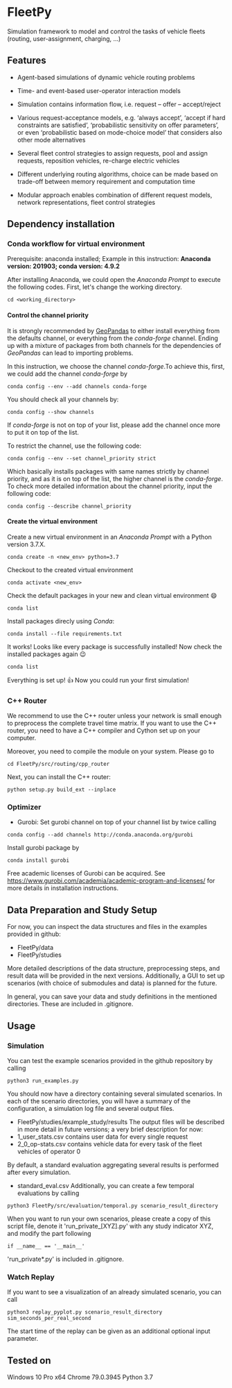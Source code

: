 # FleetPy
Simulation framework to model and control the tasks of vehicle fleets (routing, user-assignment, charging, ...)

## Features

* Agent-based simulations of dynamic vehicle routing problems

* Time- and event-based user-operator interaction models

* Simulation contains information flow, i.e. request – offer – accept/reject

* Various request-acceptance models, e.g. ‘always accept’, ‘accept if hard constraints are satisfied’, ‘probabilistic sensitivity on offer parameters’, or even ‘probabilistic based on mode-choice model’ that considers also other mode alternatives

* Several fleet control strategies to assign requests, pool and assign requests, reposition vehicles, re-charge electric vehicles

* Different underlying routing algorithms, choice can be made based on trade-off between memory requirement and computation time

* Modular approach enables combination of different request models, network representations, fleet control strategies


## Dependency installation

### Conda workflow for virtual environment
Prerequisite: anaconda installed; Example in this instruction: 
**Anaconda version: 201903; conda version: 4.9.2**

After installing Anaconda, we could open the *Anaconda Prompt* to execute the following codes. First, let's change the working directory.
```
cd <working_directory>
```

#### Control the channel priority
It is strongly recommended by [GeoPandas](https://geopandas.org/install.html "geopandas_installation") to either install everything from the defaults channel, or everything from the *conda-forge* channel. Ending up with a mixture of packages from both channels for the dependencies of *GeoPandas* can lead to importing problems.

In this instruction, we choose the channel *conda-forge*.To achieve this, first, we could add the channel *conda-forge* by
```
conda config --env --add channels conda-forge
```

You should check all your channels by:

```
conda config --show channels
```

If *conda-forge* is not on top of your list, please add the channel once more to put it on top of the list.


To restrict the channel, use the following code:
```
conda config --env --set channel_priority strict
```

Which basically installs packages with same names strictly by channel priority, and as it is on top of the list, the higher channel is the *conda-forge*. To check more detailed information about the channel priority, input the following code:

```
conda config --describe channel_priority
```

#### Create the virtual environment
Create a new virtual environment in an *Anaconda Prompt* with a Python version 3.7.X.

```
conda create -n <new_env> python=3.7
```

Checkout to the created virtual environment

```
conda activate <new_env>
```

Check the default packages in your new and clean virtual environment :smile:

```
conda list
```

Install packages direcly using *Conda*:

```
conda install --file requirements.txt
```

It works! Looks like every package is successfully installed! Now check the installed packages again :wink:

```
conda list
```

Everything is set up! :thumbsup: Now you could run your first simulation!

### C++ Router
We recommend to use the C++ router unless your network is small enough to preprocess the complete travel time matrix.
If you want to use the C++ router, you need to have a C++ compiler and Cython set up on your computer.

Moreover, you need to compile the module on your system. Please go to 

```
cd FleetPy/src/routing/cpp_router
```

Next, you can install the C++ router:

```
python setup.py build_ext --inplace
```

<!-- waiting for Roman and Yunfei to supplement -->

### Optimizer

* Gurobi:
Set gurobi channel on top of your channel list by twice calling
```
conda config --add channels http://conda.anaconda.org/gurobi
```
Install gurobi package by
```
conda install gurobi
```
Free academic licenses of Gurobi can be acquired. See https://www.gurobi.com/academia/academic-program-and-licenses/ for more details in installation instructions.

<!-- waiting for Yunfei to supplement; check the packages gurobi and cplex -->


## Data Preparation and Study Setup
For now, you can inspect the data structures and files in the examples provided in github:
* FleetPy/data
* FleetPy/studies

More detailed descriptions of the data structure, preprocessing steps, and result data will be provided in the next versions.
Additionally, a GUI to set up scenarios (with choice of submodules and data) is planned for the future.

In general, you can save your data and study definitions in the mentioned directories. These are included in .gitignore.

<!-- ... (prepare study by config.csv and scenarios.csv) -->
<!-- ... (necessary modules for preprocessing can be installed by "pip3 install -r requirements_with_pp.txt") -->

<!-- more detailed description to follow -->

## Usage

### Simulation
You can test the example scenarios provided in the github repository by calling

```
python3 run_examples.py
```

You should now have a directory containing several simulated scenarios. In each of the scenario directories, you will have a summary of the configuration, a simulation log file and several output files.
* FleetPy/studies/example_study/results
The output files will be described in more detail in future versions; a very brief description for now:
* 1_user_stats.csv contains user data for every single request
* 2_0_op-stats.csv contains vehicle data for every task of the fleet vehicles of operator 0

By default, a standard evaluation aggregating several results is performed after every simulation.
* standard_eval.csv
Additionally, you can create a few temporal evaluations by calling
```
python3 FleetPy/src/evaluation/temporal.py scenario_result_directory
```


When you want to run your own scenarios, please create a copy of this script file, denote it 'run_private_[XYZ].py' with any study indicator XYZ, and modify the part following

```
if __name__ == '__main__'
```

'run_private\*.py' is included in .gitignore.


### Watch Replay
If you want to see a visualization of an already simulated scenario, you can call

```
python3 replay_pyplot.py scenario_result_directory sim_seconds_per_real_second
```

The start time of the replay can be given as an additional optional input parameter.

<!-- waiting for GUI Scenario Creator for further information -->


## Tested on

Windows 10 Pro x64
Chrome 79.0.3945
Python 3.7